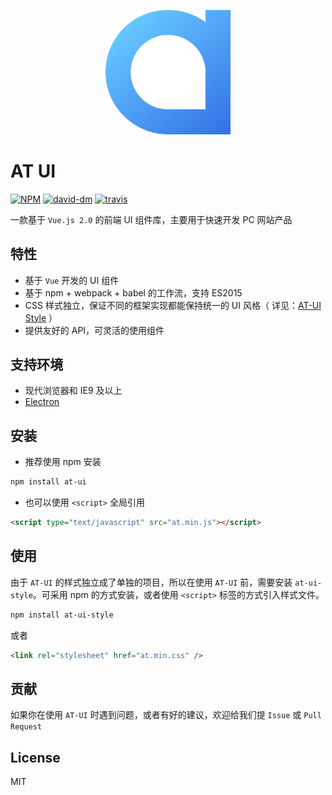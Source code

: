 <p align="center">
  <a href="https://at.aotu.io/">
    <img width="200" src="docs/assets/logo-at.svg">
  </a>
</p>

# AT UI

[![NPM][npm-version-image]][npm-version-url] [![david-dm][david-dm-image]][david-dm-url] [![travis][travis-image]][travis-url]

一款基于 `Vue.js 2.0` 的前端 UI 组件库，主要用于快速开发 PC 网站产品

## 特性

- 基于 `Vue` 开发的 UI 组件
- 基于 npm + webpack + babel 的工作流，支持 ES2015
- CSS 样式独立，保证不同的框架实现都能保持统一的 UI 风格（ 详见：[AT-UI Style](https://github.com/at-ui/at-ui-style) ）
- 提供友好的 API，可灵活的使用组件

## 支持环境

- 现代浏览器和 IE9 及以上
- [Electron](http://electron.atom.io/)

## 安装

- 推荐使用 npm 安装

```bash
npm install at-ui
```

- 也可以使用 `<script>` 全局引用

```html
<script type="text/javascript" src="at.min.js"></script>
```

## 使用

由于 `AT-UI` 的样式独立成了单独的项目，所以在使用 `AT-UI` 前，需要安装 `at-ui-style`。可采用 npm 的方式安装，或者使用 `<script>` 标签的方式引入样式文件。

```bash
npm install at-ui-style
```

或者

```html
<link rel="stylesheet" href="at.min.css" />
```

## 贡献

如果你在使用 `AT-UI` 时遇到问题，或者有好的建议，欢迎给我们提 `Issue` 或 `Pull Request`

## License

MIT


[npm-version-image]: https://img.shields.io/npm/v/at-ui.svg?style=flat-square
[npm-version-url]: https://www.npmjs.com/package/at-ui
[david-dm-image]: https://david-dm.org/AT-UI/at-ui.svg?style=flat-square
[david-dm-url]: https://david-dm.org/AT-UI/at-ui
[travis-image]: https://img.shields.io/travis/AT-UI/at-ui/master.svg?style=flat-square
[travis-url]: https://travis-ci.org/AT-UI/at-ui
